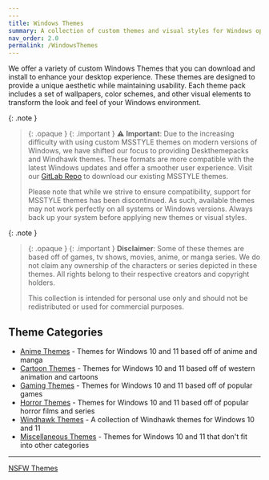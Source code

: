 ```yaml
---
---
title: Windows Themes
summary: A collection of custom themes and visual styles for Windows operating systems.
nav_order: 2.0
permalink: /WindowsThemes
---
```


We offer a variety of custom Windows Themes that you can download and install to enhance your desktop experience. These themes are designed to provide a unique aesthetic while maintaining usability. Each theme pack includes a set of wallpapers, color schemes, and other visual elements to transform the look and feel of your Windows environment.

{: .note  }
> {: .opaque }
> {: .important }
> ⚠️ **Important**: Due to the increasing difficulty with using custom MSSTYLE themes on modern versions of Windows, we have shifted our focus to providing Deskthemepacks and Windhawk themes. These formats are more compatible with the latest Windows updates and offer a smoother user experience. Visit our [GitLab Repo](https://gitlab.com/the-back-room/) to download our existing MSSTYLE themes.
> 
> Please note that while we strive to ensure compatibility, support for MSSTYLE themes has been discontinued. As such, available themes may not work perfectly on all systems or Windows versions. Always back up your system before applying new themes or visual styles.

{: .note }
> {: .opaque }
> {: .important }
> **Disclaimer**: Some of these themes are based off of games, tv shows, movies, anime, or manga series. We do not claim any ownership of the characters or series depicted in these themes. All rights belong to their respective creators and copyright holders.
> 
> This collection is intended for personal use only and should not be redistributed or used for commercial purposes.

## Theme Categories

- [Anime Themes](/WindowsThemes/c/Anime) - Themes for Windows 10 and 11 based off of anime and manga
- [Cartoon Themes](/WindowsThemes/c/Cartoon) - Themes for Windows 10 and 11 based off of western animation and cartoons
- [Gaming Themes](/WindowsThemes/c/Gaming) - Themes for Windows 10 and 11 based off of popular games
- [Horror Themes](/WindowsThemes/c/Horror) - Themes for Windows 10 and 11 based off of popular horror films and series
- [Windhawk Themes](/WindowsThemes/c/windhawk) - A collection of Windhawk themes for Windows 10 and 11
- [Miscellaneous Themes](/WindowsThemes/c/Miscellaneous) - Themes for Windows 10 and 11 that don't fit into other categories

---

<div class="text-delta">
<a href="/WindowsThemes/c/nsfw" class="btn btn--secondary btn--sm">NSFW Themes</a> 
</div>